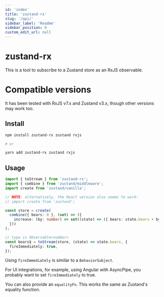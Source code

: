 ```yaml
---
id: 'index'
title: 'zustand-rx'
slug: '/api/'
sidebar_label: 'Readme'
sidebar_position: 0
custom_edit_url: null
---
```


# zustand-rx

This is a tool to subscribe to a Zustand store as an RxJS observable.

# Compatible versions

It has been tested with RxJS v7.x and Zustand v3.x, though other versions may
work too.

## Install

```sh
npm install zustand-rx zustand rxjs

# or

yarn add zustand-rx zustand rxjs
```

## Usage

```ts
import { toStream } from 'zustand-rx';
import { combine } from 'zustand/middleware';
import create from 'zustand/vanilla';

// NOTE: alternatively, the React version also seems to work:
// import create from 'zustand';

const store = create(
  combine({ bears: 0 }, (set) => ({
    increase: (by: number) => set((state) => ({ bears: state.bears + by })),
  }))
);

// type is Observable<number>
const bears$ = toStream(store, (state) => state.bears, {
  fireImmediately: true,
});
```

Using `fireImmediately` is similar to a `BehaviorSubject`.

For UI integrations, for example, using Angular with AsyncPipe, you probably
want to set `fireImmediately` to true.

You can also provide an `equalityFn`. This works the same as Zustand's equality
function.
